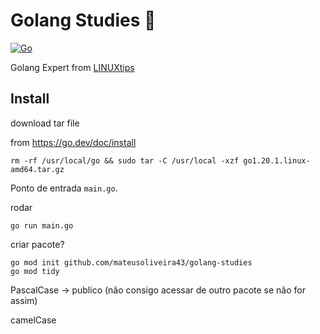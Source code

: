 # Golang Studies :pencil:

[![Go](https://img.shields.io/badge/go-%2300ADD8.svg?style=for-the-badge&logo=go&logoColor=white)](https://go.dev/)

Golang Expert from [LINUXtips](https://www.youtube.com/watch?v=YwmMFu0yEvw)

## Install

download tar file

from https://go.dev/doc/install
```
rm -rf /usr/local/go && sudo tar -C /usr/local -xzf go1.20.1.linux-amd64.tar.gz
```

Ponto de entrada `main.go`.

rodar
```
go run main.go
```

criar pacote?
```
go mod init github.com/mateusoliveira43/golang-studies
go mod tidy
```

PascalCase -> publico (não consigo acessar de outro pacote se não for assim)

camelCase

